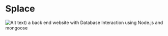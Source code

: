 # Splace
![Alt text](https://i.im.ge/2022/09/09/OvhUtW.Untitled-2.png))
a back end website with Database Interaction using Node.js and mongoose
